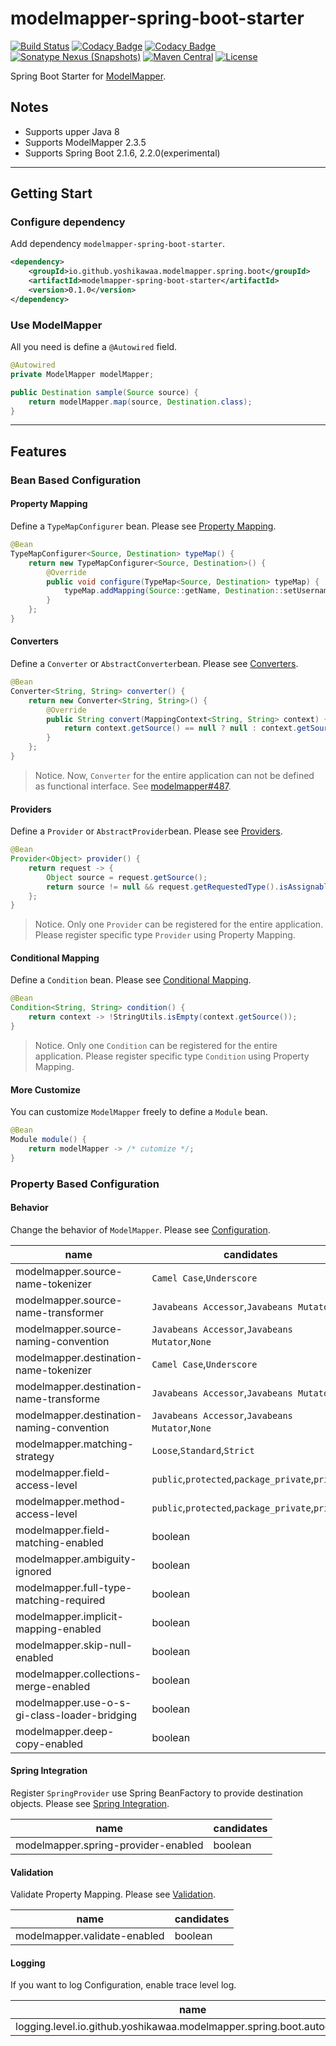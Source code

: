 # modelmapper-spring-boot-starter

[![Build Status](https://travis-ci.org/yoshikawaa/modelmapper-spring-boot-starter.svg?branch=master)](https://travis-ci.org/yoshikawaa/modelmapper-spring-boot-starter)
[![Codacy Badge](https://api.codacy.com/project/badge/Grade/4a25932a37744e39903c03f749be0726)](https://www.codacy.com/app/yoshikawaa/modelmapper-spring-boot-starter?utm_source=github.com&amp;utm_medium=referral&amp;utm_content=yoshikawaa/modelmapper-spring-boot-starter&amp;utm_campaign=Badge_Grade)
[![Codacy Badge](https://api.codacy.com/project/badge/Coverage/4a25932a37744e39903c03f749be0726)](https://www.codacy.com/app/yoshikawaa/modelmapper-spring-boot-starter?utm_source=github.com&utm_medium=referral&utm_content=yoshikawaa/modelmapper-spring-boot-starter&utm_campaign=Badge_Coverage)
[![Sonatype Nexus (Snapshots)](https://img.shields.io/nexus/s/https/oss.sonatype.org/io.github.yoshikawaa.modelmapper.spring.boot/modelmapper-spring-boot-starter.svg)](https://oss.sonatype.org/content/repositories/snapshots/io/github/yoshikawaa/modelmapper/spring/boot/modelmapper-spring-boot-starter/)
[![Maven Central](https://img.shields.io/maven-central/v/io.github.yoshikawaa.modelmapper.spring.boot/modelmapper-spring-boot-starter.svg)](https://repo.maven.apache.org/maven2/io/github/yoshikawaa/modelmapper/spring/boot/modelmapper-spring-boot-starter/)
[![License](https://img.shields.io/badge/license-Apache%202-blue.svg?style=flat)](https://github.com/yoshikawaa/modelmapper-spring-boot-starter/blob/master/LICENSE.txt)

Spring Boot Starter for [ModelMapper](http://modelmapper.org).

## Notes

* Supports upper Java 8
* Supports ModelMapper 2.3.5
* Supports Spring Boot 2.1.6, 2.2.0(experimental)

----

## Getting Start

### Configure dependency

Add dependency `modelmapper-spring-boot-starter`.

```xml
<dependency>
    <groupId>io.github.yoshikawaa.modelmapper.spring.boot</groupId>
    <artifactId>modelmapper-spring-boot-starter</artifactId>
    <version>0.1.0</version>
</dependency>
```

### Use ModelMapper

All you need is define a `@Autowired` field.

```java
@Autowired
private ModelMapper modelMapper;

public Destination sample(Source source) {
    return modelMapper.map(source, Destination.class);
}
```

----

## Features

### Bean Based Configuration

#### Property Mapping

Define a `TypeMapConfigurer` bean.
Please see [Property Mapping](http://modelmapper.org/user-manual/property-mapping/).

```java
@Bean
TypeMapConfigurer<Source, Destination> typeMap() {
    return new TypeMapConfigurer<Source, Destination>() {
        @Override
        public void configure(TypeMap<Source, Destination> typeMap) {
            typeMap.addMapping(Source::getName, Destination::setUsername);
        }
    };
}
```

#### Converters

Define a `Converter` or `AbstractConverter`bean.
Please see [Converters](http://modelmapper.org/user-manual/converters/).

```java
@Bean
Converter<String, String> converter() {
    return new Converter<String, String>() {
        @Override
        public String convert(MappingContext<String, String> context) {
            return context.getSource() == null ? null : context.getSource().toUppercase();
        }
    };
}
```

> Notice.
> Now, `Converter` for the entire application can not be defined as functional interface. See [modelmapper#487](https://github.com/modelmapper/modelmapper/issues/487).

#### Providers

Define a `Provider` or `AbstractProvider`bean.
Please see [Providers](http://modelmapper.org/user-manual/providers/).

```java
@Bean
Provider<Object> provider() {
    return request -> {
        Object source = request.getSource();
        return source != null && request.getRequestedType().isAssignableFrom(source.getClass()) ? source : null;
    };
}
```

> Notice.
> Only one `Provider` can be registered for the entire application.
> Please register specific type `Provider` using Property Mapping.

#### Conditional Mapping

Define a `Condition` bean.
Please see [Conditional Mapping](http://modelmapper.org/user-manual/property-mapping/#conditional-mapping).

```java
@Bean
Condition<String, String> condition() {
    return context -> !StringUtils.isEmpty(context.getSource());
}
```

> Notice.
> Only one `Condition` can be registered for the entire application.
> Please register specific type `Condition` using Property Mapping.

#### More Customize

You can customize `ModelMapper` freely to define a `Module` bean.

```java
@Bean
Module module() {
    return modelMapper -> /* cutomize */;
}
```
### Property Based Configuration

#### Behavior

Change the behavior of `ModelMapper`.
Please see [Configuration](http://modelmapper.org/user-manual/configuration/).

| name                                         | candidates                                       |
|----------------------------------------------|--------------------------------------------------|
| modelmapper.source-name-tokenizer            | `Camel Case`,`Underscore`                        |
| modelmapper.source-name-transformer          | `Javabeans Accessor`,`Javabeans Mutator`         |
| modelmapper.source-naming-convention         | `Javabeans Accessor`,`Javabeans Mutator`,`None`  |
| modelmapper.destination-name-tokenizer       | `Camel Case`,`Underscore`                        |
| modelmapper.destination-name-transforme      | `Javabeans Accessor`,`Javabeans Mutator`         |
| modelmapper.destination-naming-convention    | `Javabeans Accessor`,`Javabeans Mutator`,`None`  |
| modelmapper.matching-strategy                | `Loose`,`Standard`,`Strict`                      |
| modelmapper.field-access-level               | `public`,`protected`,`package_private`,`private` |
| modelmapper.method-access-level              | `public`,`protected`,`package_private`,`private` |
| modelmapper.field-matching-enabled           | boolean                                          |
| modelmapper.ambiguity-ignored                | boolean                                          |
| modelmapper.full-type-matching-required      | boolean                                          |
| modelmapper.implicit-mapping-enabled         | boolean                                          |
| modelmapper.skip-null-enabled                | boolean                                          |
| modelmapper.collections-merge-enabled        | boolean                                          |
| modelmapper.use-o-s-gi-class-loader-bridging | boolean                                          |
| modelmapper.deep-copy-enabled                | boolean                                          |

#### Spring Integration

Register `SpringProvider` use Spring BeanFactory to provide destination objects.
Please see [Spring Integration](http://modelmapper.org/user-manual/spring-integration/).
 
| name                                | candidates |
|-------------------------------------|------------|
| modelmapper.spring-provider-enabled | boolean    |

#### Validation

Validate Property Mapping.
Please see [Validation](http://modelmapper.org/user-manual/validation/).

| name                         | candidates |
|------------------------------|------------|
| modelmapper.validate-enabled | boolean    |

#### Logging

If you want to log Configuration, enable trace level log.

| name                                                                     | candidates |
|--------------------------------------------------------------------------|------------|
| logging.level.io.github.yoshikawaa.modelmapper.spring.boot.autoconfigure | `trace`    |

